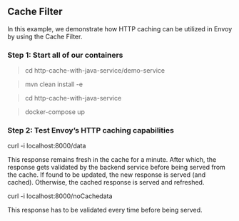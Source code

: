 ## Cache Filter
In this example, we demonstrate how HTTP caching can be utilized in Envoy by using the Cache Filter.

### Step 1: Start all of our containers

 > cd http-cache-with-java-service/demo-service
 
 > mvn clean install -e
 
 > cd http-cache-with-java-service
 
 > docker-compose up
 
### Step 2: Test Envoy’s HTTP caching capabilities

curl -i localhost:8000/data 

This response remains fresh in the cache for a minute. After which, the response gets validated by the backend service before being served from the cache. If found to be updated, the new response is served (and cached). Otherwise, the cached response is served and refreshed.

curl -i localhost:8000/noCachedata

This response has to be validated every time before being served.
 
 
 
 
